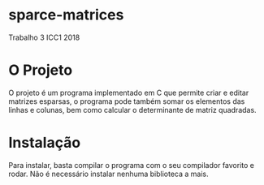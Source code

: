 # sparce-matrices
Trabalho 3 ICC1 2018
# O Projeto
O projeto é um programa implementado em C que permite criar e editar matrizes esparsas, o programa pode também somar os elementos das linhas e colunas, bem como calcular o determinante de matriz quadradas.
# Instalação
Para instalar, basta compilar o programa com o seu compilador favorito e rodar. Não é necessário instalar nenhuma biblioteca a mais.
